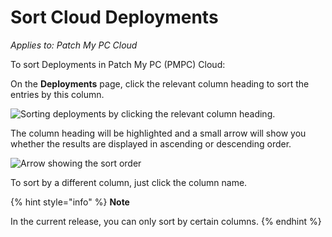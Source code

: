 # Sort Cloud Deployments

_Applies to: Patch My PC Cloud_

To sort Deployments in Patch My PC (PMPC) Cloud:

On the **Deployments** page, click the relevant column heading to sort the entries by this column.

![Sorting deployments by clicking the relevant column heading.](../../../.gitbook/assets/image-\(630\).png)

The column heading will be highlighted and a small arrow will show you whether the results are displayed in ascending or descending order.

![Arrow showing the sort order](../../../.gitbook/assets/image-\(631\).png)

To sort by a different column, just click the column name.

{% hint style="info" %}
**Note**

In the current release, you can only sort by certain columns.
{% endhint %}

